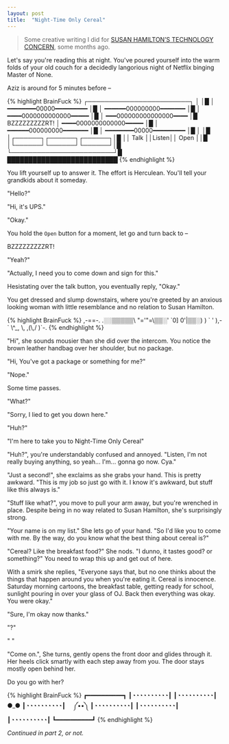 ```yaml
---
layout: post
title:  "Night-Time Only Cereal"
---
```


> Some creative writing I did for [SUSAN HAMILTON’S TECHNOLOGY CONCERN](http://susanhamilton.online), some months ago.

Let's say you're reading this at night. You've poured yourself into the warm folds of your old couch for a decidedly langorious night of Netflix binging Master of None.

Aziz is around for 5 minutes before –

<div class="small-code">
{% highlight BrainFuck %}
┌────────────────────────┐
│                        │█
│ ━━━━━━━━00000━━━━━━━━━ │█
│ ━━━━━━000000000━━━━━━━ │█
│ ━━━━0000000000000━━━━━ │█
│ ━━━000000000000000━━━━ │█  BZZZZZZZZZRT!
│ ━━━━0000000000000━━━━━ │█
│ ━━━━━━000000000━━━━━━━ │█
│ ━━━━━━━━00000━━━━━━━━━ │█
│                        │█
│┌──────┐┌──────┐┌──────┐│█
││ Talk ││Listen││ Open ││█
│└──────┘└──────┘└──────┘│█
└────────────────────────┘█
 ██████████████████████████
{% endhighlight %}
</div>

You lift yourself up to answer it. The effort is Herculean. You'll tell your grandkids about it someday.

"Hello?"

"Hi, it's UPS."

"Okay."

You hold the `Open` button for a moment, let go and turn back to –

BZZZZZZZZZRT!

"Yeah?"

"Actually, I need you to come down and sign for this."

Hesistating over the talk button, you eventually reply,
"Okay."

You get dressed and slump downstairs, where you're greeted by an anxious looking woman with little resemblance and no relation to Susan Hamilton.

<div class="small-code">
{% highlight BrainFuck %}
  ,-==-.
 .░░▒▒▒▒▒\
 "='"=\▒▒░'
 `0] 0'|▒▒░)
 ) ` ' ),-`
  \^_,  \,
    ,(\,/ )`-.
{% endhighlight %}
</div>

"Hi", she sounds mousier than she did over the intercom. You notice the brown leather handbag over her shoulder, but no package.

"Hi, You've got a package or something for me?"

"Nope."

Some time passes.

"What?"

"Sorry, I lied to get you down here."

"Huh?"

"I'm here to take you to Night-Time Only Cereal"

"Huh?", you're understandably confused and annoyed. "Listen, I'm not really buying anything, so yeah... I'm... gonna go now. Cya."

"Just a second!", she exclaims as she grabs your hand. This is pretty awkward. "This is my job so just go with it. I know it's awkward, but stuff like this always is."

"Stuff like what?", you move to pull your arm away, but you're wrenched in place. Despite being in no way related to Susan Hamilton, she's surprisingly strong.

"Your name is on my list." She lets go of your hand. "So I'd like you to come with me. By the way, do you know what the best thing about cereal is?"

"Cereal? Like the breakfast food?" She nods. "I dunno, it tastes good? or something?" You need to wrap this up and get out of here. 

With a smirk she replies, "Everyone says that, but no one thinks about the things that happen around you when you're eating it. Cereal is innocence. Saturday morning cartoons, the breakfast table, getting ready for school, sunlight pouring in over your glass of OJ. Back then everything was okay. You were okay."

"Sure, I'm okay now thanks."

"?"

" "

"Come on.",
She turns, gently opens the front door and glides through it. Her heels click smartly with each step away from you. The door stays mostly open behind her.

Do you go with her?

<div class="small-code">
{% highlight BrainFuck %}
      ┏━━━━━━━━━━┓
      ┃◔◔◔◔◔◔◔◔◔◔┃
      ┃◔◔◔◔◔◔◔◔◔◔┃
●_●   ┃◔◔◔◔◔◔◔◔◔◔┃ 　༼••༽
      ┃◔◔◔◔◔◔◔◔◔◔┃
      ┃◔◔◔◔◔◔◔◔◔◔┃
      ┃◔◔◔◔◔◔◔◔◔◔┃
      ┗━━━━━━━━━━┛
{% endhighlight %}
</div>

_Continued in part 2, or not._

